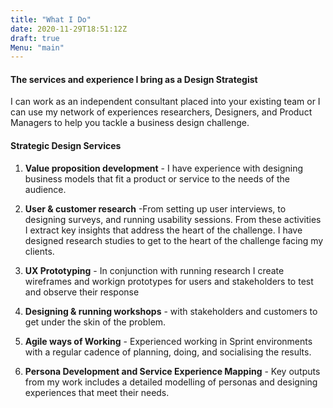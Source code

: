 ```yaml
---
title: "What I Do"
date: 2020-11-29T18:51:12Z
draft: true
Menu: "main"
---
```


#### The services and experience I bring as a Design Strategist

I can work as an independent consultant placed into your existing team or I can use my network of experiences researchers, Designers, and Product Managers to help you tackle a business design challenge.
​
#### Strategic Design Services 
1. **Value proposition development** - I have experience with designing business models that fit a product or service to the needs of the audience.

2. **User & customer research** -From setting up user interviews, to designing surveys, and running usability sessions. From these activities I extract key insights that address the heart of the challenge. I have designed research studies to get to the heart of the challenge facing my clients. 
​
3. **UX Prototyping** - In conjunction with running research I create wireframes and workign prototypes for users and stakeholders to test and observe their response

4. **Designing & running workshops** - with stakeholders and customers to get under the skin of the problem. 

5. **Agile ways of Working** - Experienced working in Sprint environments with a regular cadence of planning, doing, and socialising the results.
​
6. **Persona Development and Service Experience Mapping** - Key outputs from my work includes a detailed modelling of personas and designing experiences that meet their needs.